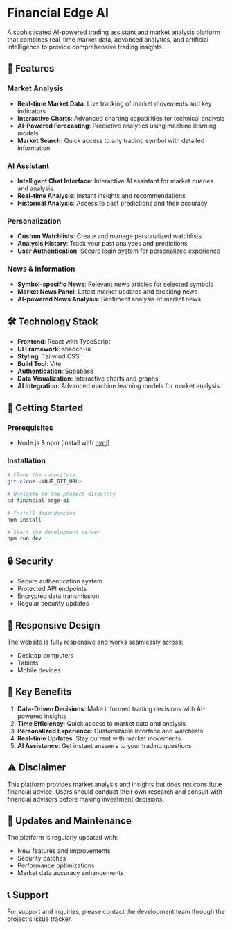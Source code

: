 # Financial Edge AI

A sophisticated AI-powered trading assistant and market analysis platform that combines real-time market data, advanced analytics, and artificial intelligence to provide comprehensive trading insights.

## 🌟 Features

### Market Analysis
- **Real-time Market Data**: Live tracking of market movements and key indicators
- **Interactive Charts**: Advanced charting capabilities for technical analysis
- **AI-Powered Forecasting**: Predictive analytics using machine learning models
- **Market Search**: Quick access to any trading symbol with detailed information

### AI Assistant
- **Intelligent Chat Interface**: Interactive AI assistant for market queries and analysis
- **Real-time Analysis**: Instant insights and recommendations
- **Historical Analysis**: Access to past predictions and their accuracy

### Personalization
- **Custom Watchlists**: Create and manage personalized watchlists
- **Analysis History**: Track your past analyses and predictions
- **User Authentication**: Secure login system for personalized experience

### News & Information
- **Symbol-specific News**: Relevant news articles for selected symbols
- **Market News Panel**: Latest market updates and breaking news
- **AI-powered News Analysis**: Sentiment analysis of market news

## 🛠️ Technology Stack

- **Frontend**: React with TypeScript
- **UI Framework**: shadcn-ui
- **Styling**: Tailwind CSS
- **Build Tool**: Vite
- **Authentication**: Supabase
- **Data Visualization**: Interactive charts and graphs
- **AI Integration**: Advanced machine learning models for market analysis

## 🚀 Getting Started

### Prerequisites
- Node.js & npm (install with [nvm](https://github.com/nvm-sh/nvm#installing-and-updating))

### Installation

```sh
# Clone the repository
git clone <YOUR_GIT_URL>

# Navigate to the project directory
cd financial-edge-ai

# Install dependencies
npm install

# Start the development server
npm run dev
```

## 🔒 Security

- Secure authentication system
- Protected API endpoints
- Encrypted data transmission
- Regular security updates

## 📱 Responsive Design

The website is fully responsive and works seamlessly across:
- Desktop computers
- Tablets
- Mobile devices

## 🎯 Key Benefits

1. **Data-Driven Decisions**: Make informed trading decisions with AI-powered insights
2. **Time Efficiency**: Quick access to market data and analysis
3. **Personalized Experience**: Customizable interface and watchlists
4. **Real-time Updates**: Stay current with market movements
5. **AI Assistance**: Get instant answers to your trading questions

## ⚠️ Disclaimer

This platform provides market analysis and insights but does not constitute financial advice. Users should conduct their own research and consult with financial advisors before making investment decisions.

## 🔄 Updates and Maintenance

The platform is regularly updated with:
- New features and improvements
- Security patches
- Performance optimizations
- Market data accuracy enhancements

## 📞 Support

For support and inquiries, please contact the development team through the project's issue tracker.


